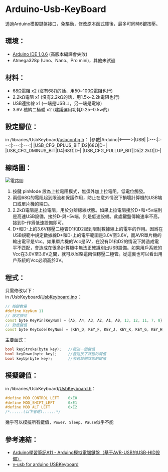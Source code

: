 # Arduino-Usb-KeyBoard
透過Arduino模擬鍵盤接口，免驅動，修改原本函式庫後，最多可同時6鍵按壓。
## 環境：
* [Arduino IDE 1.0.6](arduino-1.0.6-windows.zip) (高版本編譯會失敗)
* Atmega328p (Uno、Nano、Pro mini)，其他未試過
## 材料：
* 68Ω電阻 x2 (沒有68Ω的話，用50~100Ω電阻也行)
* 2.2kΩ電阻 x1 (沒有2.2kΩ的話，用1.5k~2.2k電阻也行)
* USB連接線 x1 (一端是USB口，另一端是電線)
* 3.6V 稽納二極體 x2 (建議選用功耗0.25~0.5w的)
## 設定腳位：
in /libraries/UsbKeyboard/[usbconfig.h](libraries/UsbKeyboard/usbconfig.h)：
|參數|Arduino|<--->|USB|
|:---:|:---:|:---:|:---:|
|USB_CFG_DPLUS_BIT|D2|68Ω|D+|
|USB_CFG_DMINUS_BIT|D4|68Ω|D-|
|USB_CFG_PULLUP_BIT|D5|2.2kΩ|D-|
## 線路圖：
![電路圖](https://image.geek-workshop.com/forum/201206/12/120616mer6qi8i8smt5qs6.gif)
1. 按鍵 pinMode 設為上拉電阻模式，無須外加上拉電阻，低電位觸發。
2. 兩個68Ω的電阻起到限流和保護作用，防止在意外情況下損壞計算機的USB端口或單片機的端口。
3. 2.2kΩ電阻是上拉電阻，用於分辨總線狀態。如果上拉電阻接於D+和+5v端則是高速USB設備，接於D-與+5v端，則是低速設備。此處鍵盤傳輸速率不高，接到D-作爲低速設備即可。
4. D+和D-上的3.6V穩壓二極管D1和D2起到限制數據線上的電平的作用。因爲在USB規範中規定數據線D+和D-上的電平範圍是3.0V至3.6V，而AVR單片機的輸出電平是Vcc。如果單片機的Vcc是5V，在沒有D1和D2的情況下將造成電平不匹配，會造成在很多計算機中無法正確識別出USB設備。如果用戶系統的Vcc在3.0V至3.6V之間，就可以省略這兩個穩壓二極管。從這裏也可以看出用戶系統的Vcc必須高於3V。
## 程式：
只需修改以下：  
in /UsbKeyboard/[UsbKeyboard.ino](UsbKeyboard/UsbKeyboard.ino)：
```c++
// 按鍵數量
#define KeyNum 11
// 設定腳位
const byte KeyPin[KeyNum] = {A5, A4, A3, A2, A1, A0, 13, 12, 11, 7, 8};
// 對應鍵值
const byte KeyCode[KeyNum] = {KEY_D, KEY_F, KEY_J, KEY_K, KEY_G, KEY_H, KEY_B, KEY_Q, KEY_W, KEY_O, KEY_P};
```
主要函式：
```c++
bool keyStroke(byte key);   //發送一個鍵值
bool keyDown(byte key);     //發送按下狀態的鍵值
bool keyUp(byte key);       //發送放開狀態的鍵值
```
## 模擬鍵值：
in /libraries/UsbKeyboard/[UsbKeyboard.h](libraries/UsbKeyboard/UsbKeyboard.h)：
```c++
#define MOD_CONTROL_LEFT    0xE0
#define MOD_SHIFT_LEFT      0xE1
#define MOD_ALT_LEFT        0xE2
/*......(以下省略)......*/
```
幾乎可以模擬所有鍵值，`Power`、`Sleep`、`Pause`似乎不能
## 參考連結：
* [Arduino學習筆記A11 - Arduino模拟電腦鍵盤（基于AVR-USB的USB-HID設備）](https://www.geek-workshop.com/forum.php?mod=viewthread&tid=1137)
* [v-usb for arduino USBKeyboard](http://coopermaa2nd.blogspot.com/2011/10/v-usb-for-arduino-usbkeyboard.html?m=1)
